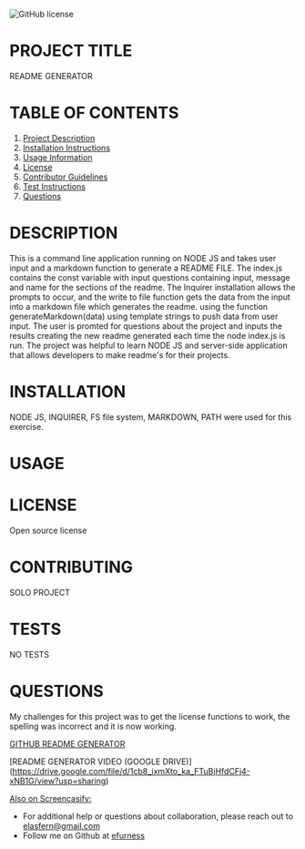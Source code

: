 ![GitHub license](https://img.shields.io/badge/license-undefined-blue.svg)
# PROJECT TITLE 
README GENERATOR
# TABLE OF CONTENTS 

1. [Project Description](#project-description)
2. [Installation Instructions](#installation)
3. [Usage Information](#usage)
4. [License](#license)
5. [Contributor Guidelines](#contributors)
6. [Test Instructions](#tests)
7. [Questions](#questions)

# DESCRIPTION 

This is a command line application running on NODE JS and takes user input and a markdown function to generate a README FILE.  The index.js contains the const variable with input questions containing input, message and name for the sections of the readme.    The Inquirer installation allows the prompts to occur, and the write to file function gets the data from the input into a markdown file which generates the readme. using the function generateMarkdown(data) using template strings to push data from user input.  The user is promted for questions about the project and inputs the results creating the new readme generated each time the node index.js is run.  The project was helpful to learn NODE JS and server-side application that allows developers to make readme's for their projects. 

# INSTALLATION 

NODE JS, INQUIRER, FS file system, MARKDOWN, PATH were used for this exercise.

# USAGE 
 
# LICENSE 

Open source license

# CONTRIBUTING 

SOLO PROJECT

# TESTS 

NO TESTS
 
# QUESTIONS 

My challenges for this project was to get the license functions to work, the spelling was incorrect and it is now working.  

[GITHUB README GENERATOR](https://github.com/efurness/Professional-README-Generator.git)


[README GENERATOR VIDEO (GOOGLE DRIVE)] (https://drive.google.com/file/d/1cb8_ixmXto_ka_FTuBjHfdCFj4-xNB1G/view?usp=sharing)
 
[Also on Screencasify:](https://watch.screencastify.com/v/8dI4KlXwWWXRbbW0JRts)


* For additional help or questions about collaboration, please reach out to elasfern@gmail.com
* Follow me on Github at [efurness](http://github.com/efurness)
